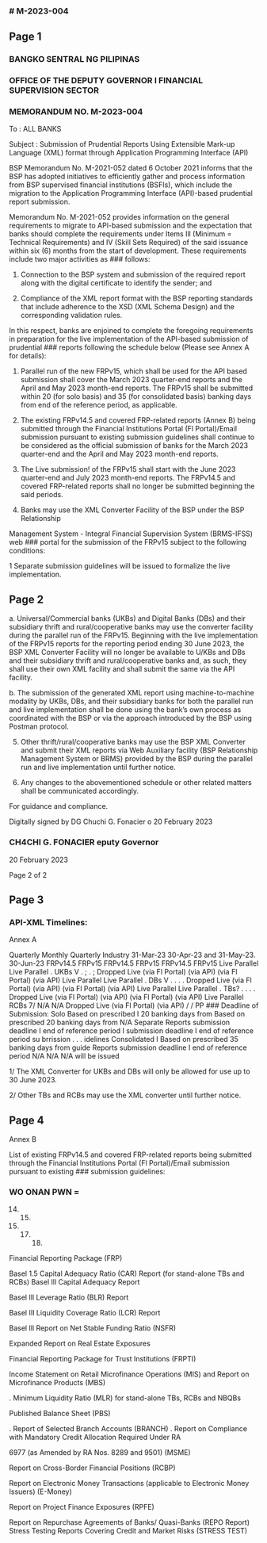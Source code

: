 ### # M-2023-004

## Page 1

### BANGKO SENTRAL NG PILIPINAS

### OFFICE OF THE DEPUTY GOVERNOR I FINANCIAL SUPERVISION SECTOR

### MEMORANDUM NO. M-2023-004

To : ALL BANKS

Subject : Submission of Prudential Reports Using Extensible Mark-up Language (XML) format through Application Programming Interface (API)

BSP Memorandum No. M-2021-052 dated 6 October 2021 informs that the BSP has adopted initiatives to efficiently gather and process information from BSP supervised financial institutions (BSFIs), which include the migration to the Application Programming Interface (API)-based prudential report submission.

Memorandum No. M-2021-052 provides information on the general requirements to migrate to APl-based submission and the expectation that banks should complete the requirements under Items Ill (Minimum = Technical Requirements) and IV (Skill Sets Required) of the said issuance within six (6) months from the start of development. These requirements include two major activities as ### follows:

1. Connection to the BSP system and submission of the required report along with the digital certificate to identify the sender; and

2. Compliance of the XML report format with the BSP reporting standards that include adherence to the XSD (XML Schema Design) and the corresponding validation rules.

In this respect, banks are enjoined to complete the foregoing requirements in preparation for the live implementation of the API-based submission of prudential ### reports following the schedule below (Please see Annex A for details):

1. Parallel run of the new FRPv15, which shall be used for the API based submission shall cover the March 2023 quarter-end reports and the April and May 2023 month-end reports. The FRPv15 shall be submitted within 20 (for solo basis) and 35 (for consolidated basis) banking days from end of the reference period, as applicable.

2. The existing FRPv14.5 and covered FRP-related reports (Annex B) being submitted through the Financial Institutions Portal (Fl Portal)/Email submission pursuant to existing submission guidelines shall continue to be considered as the official submission of banks for the March 2023 quarter-end and the April and May 2023 month-end reports.

3. The Live submission! of the FRPv15 shall start with the June 2023 quarter-end and July 2023 month-end reports. The FRPv14.5 and covered FRP-related reports shall no longer be submitted beginning the said periods.

4. Banks may use the XML Converter Facility of the BSP under the BSP Relationship

Management System - Integral Financial Supervision System (BRMS-IFSS) web ### portal for the submission of the FRPv15 subject to the following conditions:

1 Separate submission guidelines will be issued to formalize the live implementation.

## Page 2

a. Universal/Commercial banks (UKBs) and Digital Banks (DBs) and their subsidiary thrift and rural/cooperative banks may use the converter facility during the parallel run of the FRPv15. Beginning with the live implementation of the FRPv15 reports for the reporting period ending 30 June 2023, the BSP XML Converter Facility will no longer be available to U/KBs and DBs and their subsidiary thrift and rural/cooperative banks and, as such, they shall use their own XML facility and shall submit the same via the API facility.

b. The submission of the generated XML report using machine-to-machine modality by UKBs, DBs, and their subsidiary banks for both the parallel run and live implementation shall be done using the bank’s own process as coordinated with the BSP or via the approach introduced by the BSP using Postman protocol.

5. Other thrift/rural/cooperative banks may use the BSP XML Converter and submit their XML reports via Web Auxiliary facility (BSP Relationship Management System or BRMS) provided by the BSP during the parallel run and live implementation until further notice.

6. Any changes to the abovementioned schedule or other related matters shall be communicated accordingly.

For guidance and compliance.

Digitally signed by DG Chuchi G. Fonacier o 20 February 2023

### CH4CHI G. FONACIER eputy Governor

20 February 2023

Page 2 of 2

## Page 3

### API-XML Timelines:

Annex A

Quarterly Monthly Quarterly Industry 31-Mar-23 30-Apr-23 and 31-May-23. 30-Jun-23 FRPv14.5 FRPv15 FRPv14.5 FRPv15 FRPv14.5 FRPv15 Live Parallel Live Parallel . UKBs V . ; . ; Dropped Live (via Fl Portal) (via API) (via Fl Portal) (via API) Live Parallel Live Parallel . DBs V . . . . Dropped Live (via Fl Portal) (via API) (via Fl Portal) (via API) Live Parallel Live Parallel . TBs? . . . . Dropped Live (via Fl Portal) (via API) (via Fl Portal) (via API) Live Parallel RCBs 7/ N/A N/A Dropped Live (via Fl Portal) (via API) / / PP ### Deadline of Submission: Solo Based on prescribed I 20 banking days from Based on prescribed 20 banking days from N/A Separate Reports submission deadline I end of reference period I submission deadline I end of reference period su brrission . . . idelines Consolidated I Based on prescribed 35 banking days from guide Reports submission deadline I end of reference period N/A N/A N/A will be issued

1/ The XML Converter for UKBs and DBs will only be allowed for use up to 30 June 2023.

2/ Other TBs and RCBs may use the XML converter until further notice.

## Page 4

Annex B

List of existing FRPv14.5 and covered FRP-related reports being submitted through the Financial Institutions Portal (Fl Portal)/Email submission pursuant to existing ### submission guidelines:

### WO ONAN PWN =

14. 15.

16. 17. 18.

Financial Reporting Package (FRP)

Basel 1.5 Capital Adequacy Ratio (CAR) Report (for stand-alone TBs and RCBs) Basel Ill Capital Adequacy Report

Basel Ill Leverage Ratio (BLR) Report

Basel III Liquidity Coverage Ratio (LCR) Report

Basel Ill Report on Net Stable Funding Ratio (NSFR)

Expanded Report on Real Estate Exposures

Financial Reporting Package for Trust Institutions (FRPTI)

Income Statement on Retail Microfinance Operations (MIS) and Report on Microfinance Products (MBS)

. Minimum Liquidity Ratio (MLR) for stand-alone TBs, RCBs and NBQBs

Published Balance Sheet (PBS)

. Report of Selected Branch Accounts (BRANCH) . Report on Compliance with Mandatory Credit Allocation Required Under RA

6977 (as Amended by RA Nos. 8289 and 9501) (MSME)

Report on Cross-Border Financial Positions (RCBP)

Report on Electronic Money Transactions (applicable to Electronic Money Issuers) (E-Money)

Report on Project Finance Exposures (RPFE)

Report on Repurchase Agreements of Banks/ Quasi-Banks (REPO Report) Stress Testing Reports Covering Credit and Market Risks (STRESS TEST) 